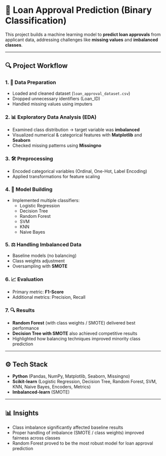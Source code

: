 # 🏦 Loan Approval Prediction (Binary Classification)

This project builds a machine learning model to **predict loan approvals** from applicant data, addressing challenges like **missing values** and **imbalanced classes**.

---

## 🔍 Project Workflow  

### 1. 📂 Data Preparation  
- Loaded and cleaned dataset (`loan_approval_dataset.csv`)  
- Dropped unnecessary identifiers (Loan_ID)  
- Handled missing values using imputers  

### 2. 📊 Exploratory Data Analysis (EDA)  
- Examined class distribution → target variable was **imbalanced**  
- Visualized numerical & categorical features with **Matplotlib** and **Seaborn**  
- Checked missing patterns using **Missingno**  

### 3. 🛠 Preprocessing  
- Encoded categorical variables (Ordinal, One-Hot, Label Encoding)  
- Applied transformations for feature scaling  

### 4. 🤖 Model Building  
- Implemented multiple classifiers:  
  - Logistic Regression  
  - Decision Tree  
  - Random Forest  
  - SVM  
  - KNN  
  - Naive Bayes  

### 5. ⚖️ Handling Imbalanced Data  
- Baseline models (no balancing)  
- Class weights adjustment  
- Oversampling with **SMOTE**  

### 6. 📈 Evaluation  
- Primary metric: **F1-Score**  
- Additional metrics: Precision, Recall  

### 7. 🔍 Results  
- **Random Forest** (with class weights / SMOTE) delivered best performance  
- **Decision Tree with SMOTE** also achieved competitive results  
- Highlighted how balancing techniques improved minority class prediction  

---

## ⚙️ Tech Stack  
- **Python** (Pandas, NumPy, Matplotlib, Seaborn, Missingno)  
- **Scikit-learn** (Logistic Regression, Decision Tree, Random Forest, SVM, KNN, Naive Bayes, Encoders, Metrics)  
- **Imbalanced-learn** (SMOTE)  

---

## 📊 Insights  
- Class imbalance significantly affected baseline results  
- Proper handling of imbalance (SMOTE / class weights) improved fairness across classes  
- Random Forest proved to be the most robust model for loan approval prediction  
